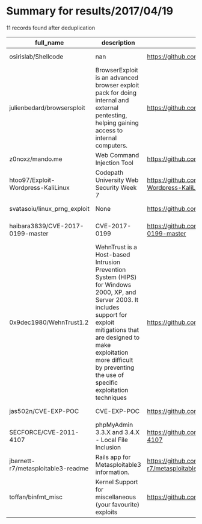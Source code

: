 
# Summary for results/2017/04/19
    
11 records found after deduplication

| full_name | description | html_url | matched_list | matched_count | pushed_at | size | stargazers_count | language | forks_count | vul_ids |
|------------------------------------|-----------------------------------------------------------------------------------------------------------------------------------------------------------------------------------------------------------------------------------------------------------------|-------------------------------------------------------|----------------------------------|-----------------|---------------------------|--------|--------------------|------------|---------------|-------------------|
| osirislab/Shellcode | nan | https://github.com/osirislab/Shellcode | ['shellcode'] | 1 | 2017-04-19 02:56:23+00:00 | 9480 | 133 | Assembly | 64 | [] |
| julienbedard/browsersploit | BrowserExploit is an advanced browser exploit pack for doing internal and external pentesting, helping gaining access to internal computers. | https://github.com/julienbedard/browsersploit | ['exploit'] | 1 | 2017-04-19 11:26:45+00:00 | 1998 | 317 | Perl | 129 | [] |
| z0noxz/mando.me | Web Command Injection Tool | https://github.com/z0noxz/mando.me | ['command injection'] | 1 | 2017-04-19 17:23:29+00:00 | 29 | 7 | Python | 10 | [] |
| htoo97/Exploit-Wordpress-KaliLinux | Codepath University Web Security Week 7 | https://github.com/htoo97/Exploit-Wordpress-KaliLinux | ['exploit'] | 1 | 2017-04-19 06:09:43+00:00 | 12 | 1 | | 0 | [] |
| svatasoiu/linux_prng_exploit | None | https://github.com/svatasoiu/linux_prng_exploit | ['exploit'] | 1 | 2017-04-19 07:22:13+00:00 | 25 | 0 | C | 0 | [] |
| haibara3839/CVE-2017-0199-master | CVE-2017-0199 | https://github.com/haibara3839/CVE-2017-0199-master | ['cve-2'] | 1 | 2017-04-19 04:25:47+00:00 | 7 | 16 | Python | 10 | ['CVE-2017-0199'] |
| 0x9dec1980/WehnTrust1.2 | WehnTrust is a Host-based Intrusion Prevention System (HIPS) for Windows 2000, XP, and Server 2003. It includes support for exploit mitigations that are designed to make exploitation more difficult by preventing the use of specific exploitation techniques | https://github.com/0x9dec1980/WehnTrust1.2 | ['exploit'] | 1 | 2017-04-19 08:47:36+00:00 | 3 | 0 | | 1 | [] |
| jas502n/CVE-EXP-POC | CVE-EXP-POC | https://github.com/jas502n/CVE-EXP-POC | ['cve poc'] | 1 | 2017-04-19 14:57:57+00:00 | 515 | 0 | Shell | 3 | [] |
| SECFORCE/CVE-2011-4107 | phpMyAdmin 3.3.X and 3.4.X - Local File Inclusion | https://github.com/SECFORCE/CVE-2011-4107 | ['cve-2'] | 1 | 2017-04-19 14:55:59+00:00 | 2 | 4 | Ruby | 6 | ['CVE-2011-4107'] |
| jbarnett-r7/metasploitable3-readme | Rails app for Metasploitable3 information. | https://github.com/jbarnett-r7/metasploitable3-readme | ['metasploit module OR payload'] | 1 | 2017-04-19 20:52:20+00:00 | 118 | 3 | Ruby | 1 | [] |
| toffan/binfmt_misc | Kernel Support for miscellaneous (your favourite) exploits | https://github.com/toffan/binfmt_misc | ['exploit'] | 1 | 2017-04-19 20:54:44+00:00 | 18 | 4 | Shell | 0 | [] |
